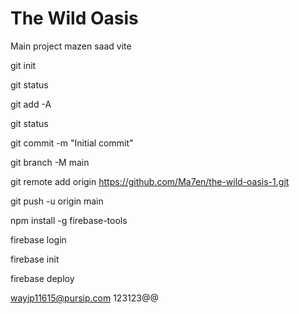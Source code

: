 # The Wild Oasis

Main project mazen saad
vite

<!-- upload files to github -->

git init

git status

git add -A

git status

git commit -m "Initial commit"

git branch -M main

git remote add origin https://github.com/Ma7en/the-wild-oasis-1.git

git push -u origin main

<!-- upload files to firebase -->

npm install -g firebase-tools

firebase login

firebase init

firebase deploy

<!-- email and password -->

wayip11615@pursip.com
123123@@
